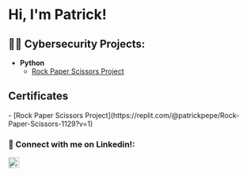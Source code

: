 <h1>Hi, I'm Patrick! 

<h2>👨‍💻 Cybersecurity Projects:</h2>

- <b>Python</b>
  - [Rock Paper Scissors Project](https://replit.com/@patrickpepe/Rock-Paper-Scissors-1129?v=1)
 
<h2> Certificates </h2>
   - [Rock Paper Scissors Project](https://replit.com/@patrickpepe/Rock-Paper-Scissors-1129?v=1)


<h3> 🤳 Connect with me on Linkedin!:</h3>


[<img align="left" alt=" | LinkedIn" width="22px" src="https://cdn.jsdelivr.net/npm/simple-icons@v3/icons/linkedin.svg" />][linkedin]


[linkedin]: https://www.linkedin.com/in/patrick-pepe-a099a5257/

